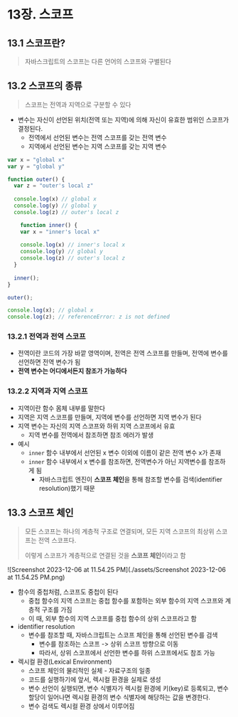 # 13장. 스코프

## 13.1 스코프란?

> 자바스크립트의 스코프는 다른 언어의 스코프와 구별된다





## 13.2 스코프의 종류

> 스코프는 전역과 지역으로 구분할 수 있다

- 변수는 자신이 선언된 위치(전역 또는 지역)에 의해 자신이 유효한 범위인 스코프가 결정된다. 
  - 전역에서 선언된 변수는 전역 스코프를 갖는 전역 변수
  - 지역에서 선언된 변수는 지역 스코프를 갖는 지역 변수



```javascript
var x = "global x"
var y = "global y"

function outer() {
  var z = "outer's local z"
  
  console.log(x) // global x
  console.log(y) // global y
  console.log(z) // outer's local z

	function inner() {
    var x = "inner's local x"
    
    console.log(x) // inner's local x
    console.log(y) // global y
    console.log(z) // outer's local z
  }  
  
  inner();
}

outer();

console.log(x); // global x
console.log(z); // referenceError: z is not defined
```



### 13.2.1 전역과 전역 스코프

- 전역이란 코드의 가장 바깥 영역이며, 전역은 전역 스코프를 만들며, 전역에 변수를 선언하면 전역 변수가 됨
- **전역 변수는 어디에서든지 참조가 가능하다**



### 13.2.2 지역과 지역 스코프

- 지역이란 함수 몸체 내부를 말한다
- 지역은 지역 스코프를 만들며, 지역에 변수를 선언하면 지역 변수가 된다
- 지역 변수는 자신의 지역 스코프와 하위 지역 스코프에서 유효
  - 지역 변수를 전역에서 참조하면 참조 에러가 발생
- 예시
  - `inner` 함수 내부에서 선언된 x 변수 이외에 이름이 같은 전역 변수 x가 존재
  - `inner` 함수 내부에서 x 변수를 참조하면, 전역변수가 아닌 지역변수를 참조하게 됨
    - 자바스크립트 엔진이 **스코프 체인**을 통해 참조할 변수를 검색(identifier resolution)했기 때문



## 13.3 스코프 체인

> 모든 스코프는 하나의 계층적 구조로 연결되며, 모든 지역 스코프의 최상위 스코프는 전역 스코프다.
>
> 이렇게 스코프가 계층적으로 연결된 것을 **스코프 체인**이라고 함

![Screenshot 2023-12-06 at 11.54.25 PM](./assets/Screenshot 2023-12-06 at 11.54.25 PM.png)

- 함수의 중첩처럼, 스코프도 중첩이 된다
  - 중첩 함수의 지역 스코프는 중첩 함수를 포함하는 외부 함수의 지역 스코프와 계층적 구조를 가짐
  - 이 때, 외부 함수의 지역 스코프를 중첩 함수의 상위 스코프라고 함
- identifier resolution
  - 변수를 참조할 때, 자바스크립트는 스코프 체인을 통해 선언된 변수를 검색
    - 변수를 참조하는 스코프 -> 상위 스코프 방향으로 이동
    - 따라서, 상위 스코프에서 선언한 변수를 하위 스코프에서도 참조 가능
- 렉시컬 환경(Lexical Environment)
  - 스코프 체인의 물리적인 실체 - 자료구조의 일종
  - 코드를 실행하기에 앞서, 렉시컬 환경을 실제로 생성
  - 변수 선언이 실행되면, 변수 식별자가 렉시컬 환경에 키(key)로 등록되고, 변수 할당이 일어나면 렉시컬 환경의 변수 식별자에 해당하는 값을 변경한다.
  - 변수 검색도 렉시컬 환경 상에서 이루어짐

